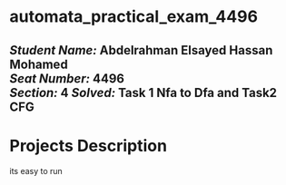 # automata_practical_exam_4496
*Student Name:* Abdelrahman Elsayed Hassan Mohamed  
*Seat Number:* 4496  
*Section:* 4
*Solved:* Task 1 Nfa to Dfa and Task2  CFG
------
# Projects Description
its easy to run 
